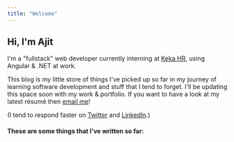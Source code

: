 ```yaml
---
title: "Welcome"
---
```


## Hi, I'm Ajit

I'm a "fullstack" web developer currently interning at [Keka HR](https://www.keka.com), using Angular & .NET at work.

This blog is my little store of things I've picked up so far in my journey of learning software development and stuff that I tend to forget. I'll be updating this space soon with my work & portfolio. If you want to have a look at my latest résumé then [email me](mailto:ajitzero@gmail.com)!

(I tend to respond faster on [Twitter](https://twitter.com/AjitZero) and [LinkedIn](https://linkedin.com/in/AjitZero).)

#### These are some things that I've written so far:
